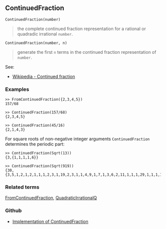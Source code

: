 ## ContinuedFraction

```
ContinuedFraction(number)
```
 
> the complete continued fraction representation for a rational or quadradic irrational `number`. 

```
ContinuedFraction(number, n)
```
 
> generate the first `n` terms in the continued fraction representation of `number`. 

See:  
* [Wikipedia - Continued fraction](https://en.wikipedia.org/wiki/Continued_fraction)
 
### Examples

```
>> FromContinuedFraction({2,3,4,5})
157/68

>> ContinuedFraction(157/68)
{2,3,4,5} 

>> ContinuedFraction(45/16)
{2,1,4,3}
```

For square roots of non-negative integer arguments `ContinuedFraction` determines the periodic part:

```
>> ContinuedFraction(Sqrt(13))
{3,{1,1,1,1,6}}

>> ContinuedFraction(Sqrt(919))
{30,{3,5,1,2,1,2,1,1,1,2,3,1,19,2,3,1,1,4,9,1,7,1,3,6,2,11,1,1,1,29,1,1,1,11,2,6,3,1,7,1,9,4,1,1,3,2,19,1,3,2,1,1,1,2,1,2,1,5,3,60}}
```

### Related terms 
[FromContinuedFraction](FromContinuedFraction.md), [QuadraticIrrationalQ](QuadraticIrrationalQ.md)

### Github

* [Implementation of ContinuedFraction](https://github.com/axkr/symja_android_library/blob/master/symja_android_library/matheclipse-core/src/main/java/org/matheclipse/core/builtin/NumberTheory.java#L983) 
